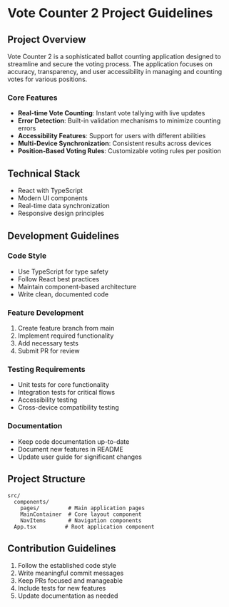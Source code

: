 # Vote Counter 2 Project Guidelines

## Project Overview
Vote Counter 2 is a sophisticated ballot counting application designed to streamline and secure the voting process. The application focuses on accuracy, transparency, and user accessibility in managing and counting votes for various positions.

### Core Features
- **Real-time Vote Counting**: Instant vote tallying with live updates
- **Error Detection**: Built-in validation mechanisms to minimize counting errors
- **Accessibility Features**: Support for users with different abilities
- **Multi-Device Synchronization**: Consistent results across devices
- **Position-Based Voting Rules**: Customizable voting rules per position

## Technical Stack
- React with TypeScript
- Modern UI components
- Real-time data synchronization
- Responsive design principles

## Development Guidelines

### Code Style
- Use TypeScript for type safety
- Follow React best practices
- Maintain component-based architecture
- Write clean, documented code

### Feature Development
1. Create feature branch from main
2. Implement required functionality
3. Add necessary tests
4. Submit PR for review

### Testing Requirements
- Unit tests for core functionality
- Integration tests for critical flows
- Accessibility testing
- Cross-device compatibility testing

### Documentation
- Keep code documentation up-to-date
- Document new features in README
- Update user guide for significant changes

## Project Structure
```
src/
  components/
    pages/         # Main application pages
    MainContainer  # Core layout component
    NavItems       # Navigation components
  App.tsx         # Root application component
```

## Contribution Guidelines
1. Follow the established code style
2. Write meaningful commit messages
3. Keep PRs focused and manageable
4. Include tests for new features
5. Update documentation as needed
